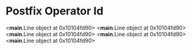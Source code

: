 # Postfix Operator Id

<__main__.Line object at 0x10104fd90>
<__main__.Line object at 0x10104fd90>
<__main__.Line object at 0x10104fd90>
<__main__.Line object at 0x10104fd90>
<__main__.Line object at 0x10104fd90>
